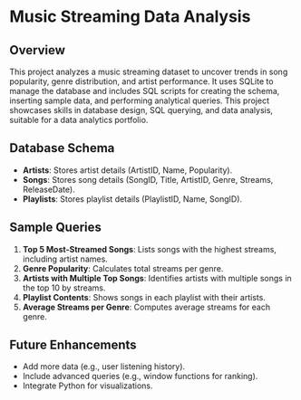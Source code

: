 # Music Streaming Data Analysis

## Overview
This project analyzes a music streaming dataset to uncover trends in song popularity, genre distribution,
and artist performance. It uses SQLite to manage the database and includes SQL scripts for creating the schema, 
inserting sample data, and performing analytical queries. This project showcases skills in database design,
SQL querying, and data analysis, suitable for a data analytics portfolio.

## Database Schema
- **Artists**: Stores artist details (ArtistID, Name, Popularity).
- **Songs**: Stores song details (SongID, Title, ArtistID, Genre, Streams, ReleaseDate).
- **Playlists**: Stores playlist details (PlaylistID, Name, SongID).

## Sample Queries
1. **Top 5 Most-Streamed Songs**: Lists songs with the highest streams, including artist names.
2. **Genre Popularity**: Calculates total streams per genre.
3. **Artists with Multiple Top Songs**: Identifies artists with multiple songs in the top 10 by streams.
4. **Playlist Contents**: Shows songs in each playlist with their artists.
5. **Average Streams per Genre**: Computes average streams for each genre.

## Future Enhancements
- Add more data (e.g., user listening history).
- Include advanced queries (e.g., window functions for ranking).
- Integrate Python for visualizations.
